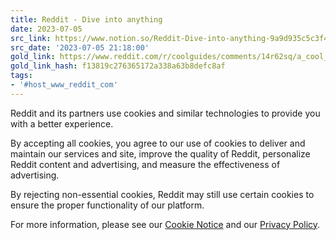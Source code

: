 ```yaml
---
title: Reddit - Dive into anything
date: 2023-07-05
src_link: https://www.notion.so/Reddit-Dive-into-anything-9a9d935c5c3f4d779fab20d47caa5855
src_date: '2023-07-05 21:18:00'
gold_link: https://www.reddit.com/r/coolguides/comments/14r62sq/a_cool_guide_to_better_morningswakeups/?rdt=0
gold_link_hash: f13819c276365172a338a63b8defc8af
tags:
- '#host_www_reddit_com'
---
```




 Reddit and its partners use cookies and similar technologies to provide you with a better experience.
 



 By accepting all cookies, you agree to our use of cookies to deliver and maintain our services and site, improve the quality of Reddit, personalize Reddit content and advertising, and measure the effectiveness of advertising.
 



 By rejecting non-essential cookies, Reddit may still use certain cookies to ensure the proper functionality of our platform.
 



 For more information, please see our
 [Cookie Notice](https://reddit.com/en-us/policies/cookies)
 and our
 [Privacy Policy](https://reddit.com/en-us/policies/privacy-policy).